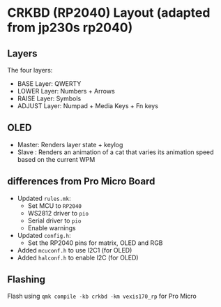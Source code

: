 # CRKBD (RP2040) Layout (adapted from jp230s rp2040)

## Layers
The four layers:
- BASE Layer: QWERTY
- LOWER Layer: Numbers + Arrows
- RAISE Layer: Symbols
- ADJUST Layer: Numpad + Media Keys + Fn keys

## OLED
- Master: Renders layer state + keylog
- Slave : Renders an animation of a cat that varies its animation speed based on the current WPM

## differences from Pro Micro Board
- Updated `rules.mk`:
  - Set MCU to `RP2040`
  - WS2812 driver to `pio`
  - Serial driver to `pio`
  - Enable warnings
- Updated `config.h`:
  - Set the RP2040 pins for matrix, OLED and RGB
- Added `mcuconf.h` to use I2C1 (for OLED)
- Added `halconf.h` to enable I2C (for OLED)

## Flashing
Flash using `qmk compile -kb crkbd -km vexis170_rp` for Pro Micro
